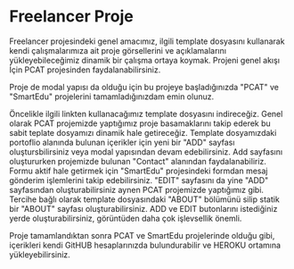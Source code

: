 # Freelancer Proje

Freelancer projesindeki genel amacımız, ilgili template dosyasını kullanarak kendi çalışmalarımıza ait
proje görsellerini ve açıklamalarını yükleyebileceğimiz dinamik bir çalışma ortaya koymak. Projeni genel akışı
İçin PCAT projesinden faydalanabilirsiniz.

Proje de modal yapısı da olduğu için bu projeye başladığınızda "PCAT" ve "SmartEdu" projelerini tamamladığınızdam emin olunuz.

Öncelikle ilgili linkten kullanacağımız template dosyasını indireceğiz. Genel olarak PCAT projemizde yaptığımız 
proje basamaklarını takip ederek bu sabit teplate dosyamızı dinamik hale getireceğiz. 
Template dosyamızdaki portoflio alanında bulunan içerikler için yeni bir "ADD" sayfası oluştursbilirsiniz veya modal yapısından devam edebilirsiniz.
Add sayfasını oluştururken projemizde bulunan "Contact" alanından faydalanabiliriz.
Formu aktif hale getirmek için "SmartEdu" projesindeki formdan mesaj gönderim işlemlerini takip edebilirsiniz.
"EDIT" sayfasını da yine "ADD" sayfasından oluşturabilirsiniz aynen PCAT projemizde yaptığımız gibi.
Tercihe bağlı olarak template dosyasındaki "ABOUT" bölümünü silip statik bir "ABOUT" sayfası oluşturabilirsiniz.
ADD ve EDIT butonlarını istediğiniz yerde oluşturabilirsiniz, görüntüden daha çok işlevsellik önemli.

Proje tamamlandıktan sonra PCAT ve SmartEdu projelerinde olduğu gibi, içerikleri kendi GitHUB hesaplarınızda 
bulundurabilir ve HEROKU ortamına yükleyebilirsiniz.
